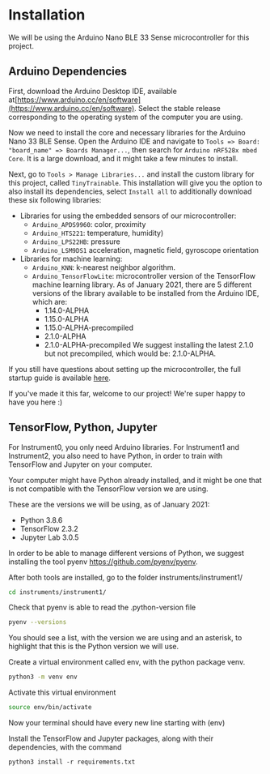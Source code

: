 # Installation

We will be using the Arduino Nano BLE 33 Sense microcontroller for this project.

## Arduino Dependencies

First, download the Arduino Desktop IDE, available at[https://www.arduino.cc/en/software](https://www.arduino.cc/en/software). Select the stable release corresponding to the operating system of the computer you are using.

Now we need to install the core and necessary libraries for the Arduino Nano 33 BLE Sense. Open the Arduino IDE and navigate to `Tools => Board: "board_name" => Boards Manager...`, then search for `Arduino nRF528x mbed Core`. It is a large download, and it might take a few minutes to install.

Next, go to `Tools > Manage Libraries...` and install the custom library for this project, called `TinyTrainable`. This installation will give you the option to also install its dependencies, select `Install all` to additionally download these six following libraries:

* Libraries for using the embedded sensors of our microcontroller:
    * `Arduino_APDS9960`: color, proximity
    * `Arduino_HTS221`: temperature, humidity)
    * `Arduino_LPS22HB`: pressure
    * `Arduino_LSM9DS1` acceleration, magnetic field, gyroscope orientation
* Libraries for machine learning:
    * `Arduino_KNN`: k-nearest neighbor algorithm.
    * `Arduino_TensorFlowLite`: microcontroller version of the TensorFlow machine learning library. As of January 2021, there are 5 different versions of the library available to be installed from the Arduino IDE, which are:
      * 1.14.0-ALPHA
      * 1.15.0-ALPHA
      * 1.15.0-ALPHA-precompiled
      * 2.1.0-ALPHA
      * 2.1.0-ALPHA-precompiled
      We suggest installing the latest 2.1.0 but not precompiled, which would be: 2.1.0-ALPHA.


If you still have questions about setting up the microcontroller, the full startup guide is available [here](https://www.arduino.cc/en/Guide/NANO33BLESense).

If you've made it this far, welcome to our project! We're super happy to have you here :)

## TensorFlow, Python, Jupyter

For Instrument0, you only need Arduino libraries. For Instrument1 and Instrument2, you also need to have Python, in order to train with TensorFlow and Jupyter on your computer.

Your computer might have Python already installed, and it might be one that is not compatible with the TensorFlow version we are using.

These are the versions we will be using, as of January 2021:

* Python 3.8.6
* TensorFlow 2.3.2
* Jupyter Lab 3.0.5

In order to be able to manage different versions of Python, we suggest installing the tool pyenv https://github.com/pyenv/pyenv.

After both tools are installed, go to the folder instruments/instrument1/

```bash
cd instruments/instrument1/
```

Check that pyenv is able to read the .python-version file

```bash
pyenv --versions
```

You should see a list, with the version we are using and an asterisk, to highlight that this is the Python version we will use.

Create a virtual environment called env, with the python package venv.

```bash
python3 -m venv env
```

Activate this virtual environment

```bash
source env/bin/activate
```

Now your terminal should have every new line starting with (env)

Install the TensorFlow and Jupyter packages, along with their dependencies, with the command

```
python3 install -r requirements.txt
```
